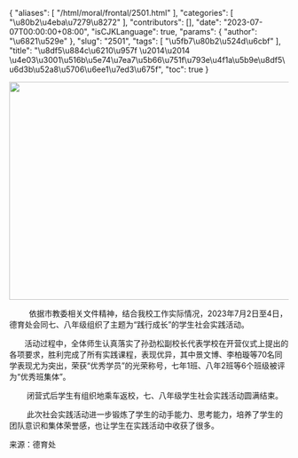 {
    "aliases": [
        "/html/moral/frontal/2501.html"
    ],
    "categories": [
        "\u80b2\u4eba\u7279\u8272"
    ],
    "contributors": [],
    "date": "2023-07-07T00:00:00+08:00",
    "isCJKLanguage": true,
    "params": {
        "author": "\u6821\u529e"
    },
    "slug": "2501",
    "tags": [
        "\u5fb7\u80b2\u524d\u6cbf"
    ],
    "title": "\u8df5\u884c\u6210\u957f \u2014\u2014 \u4e03\u3001\u516b\u5e74\u7ea7\u5b66\u751f\u793e\u4f1a\u5b9e\u8df5\u6d3b\u52a8\u5706\u6ee1\u7ed3\u675f",
    "toc": true
}


<img
    src="https://cdn.tfls.online/mirror/full/fbb4effba1cda5b915e8249f2e6764255e1a9deb.jpg"
    style="display:block;margin-left:auto;margin-right:auto;"
    decoding="async"
    fetchpriority="auto"
    loading="lazy"
    height="393"
    width="590"
/>




          依据市教委相关文件精神，结合我校工作实际情况，2023年7月2日至4日，德育处会同七、八年级组织了主题为“践行成长”的学生社会实践活动。




       活动过程中，全体师生认真落实了孙劲松副校长代表学校在开营仪式上提出的各项要求，胜利完成了所有实践课程，表现优异，其中景文博、李柏璇等70名同学表现尤为突出，荣获“优秀学员”的光荣称号，七年1班、八年2班等6个班级被评为“优秀班集体”。




  





        闭营式后学生有组织地乘车返校，七、八年级学生社会实践活动圆满结束。




        此次社会实践活动进一步锻炼了学生的动手能力、思考能力，培养了学生的团队意识和集体荣誉感，也让学生在实践活动中收获了很多。




  






来源：德育处





  





  



